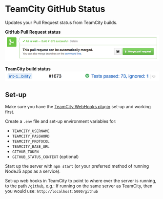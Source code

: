 # TeamCity GitHub Status

Updates your Pull Request status from TeamCity builds.

**GitHub Pull Request status**
![GitHub Pull Request status](screenshot-github.png)

**TeamCity build status**
![TeamCity build status](screenshot-teamcity.png)

## Set-up

Make sure you have the [TeamCity WebHooks plugin](http://netwolfuk.wordpress.com/teamcity-plugins/tcwebhooks/) set-up and working first.

Create a `.env` file and set-up environment variables for:

 - `TEAMCITY_USERNAME`
 - `TEAMCITY_PASSWORD`
 - `TEAMCITY_PROTOCOL`
 - `TEAMCITY_BASE_URL`
 - `GITHUB_TOKEN`
 - `GITHUB_STATUS_CONTEXT` (optional)

Start up the server with `npm start` (or your preferred method of running NodeJS apps as a service).

Set-up web hooks in TeamCity to point to where ever the server is running, to the path `/github`, e.g.: If running on the same server as TeamCity, then you would use: `http://localhost:5000/github`

